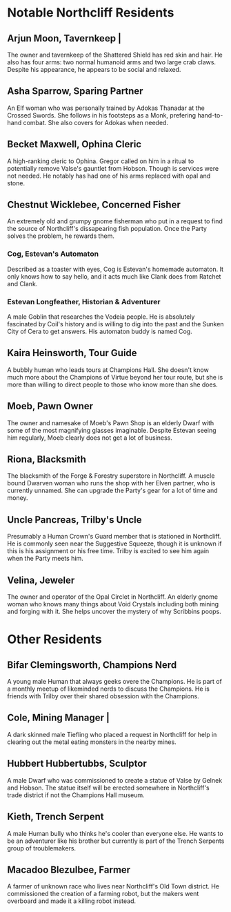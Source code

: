 # Notable Northcliff Residents

## Arjun Moon, Tavernkeep |

The owner and tavernkeep of the Shattered Shield has red skin and hair. He also has four arms: two normal humanoid arms and two large crab claws. Despite his appearance, he appears to be social and relaxed.

## Asha Sparrow, Sparing Partner

An Elf woman who was personally trained by Adokas Thanadar at the Crossed Swords. She follows in his footsteps as a Monk, prefering hand-to-hand combat. She also covers for Adokas when needed. 

## Becket Maxwell, Ophina Cleric

A high-ranking cleric to Ophina. Gregor called on him in a ritual to potentially remove Valse's gauntlet from Hobson. Though is services were not needed. He notably has had one of his arms replaced with opal and stone.

## Chestnut Wicklebee, Concerned Fisher

An extremely old and grumpy gnome fisherman who put in a request to find the source of Northcliff's dissapearing fish population. Once the Party solves the problem, he rewards them.

### Cog, Estevan's Automaton

Described as a toaster with eyes, Cog is Estevan's homemade automaton. It only knows how to say hello, and it acts much like Clank does from Ratchet and Clank.

### Estevan Longfeather, Historian & Adventurer

A male Goblin that researches the Vodeia people. He is absolutely fascinated by Coil's history and is willing to dig into the past and the Sunken City of Cera to get answers. His automaton buddy is named Cog.

## Kaira Heinsworth, Tour Guide

A bubbly human who leads tours at Champions Hall. She doesn't know much more about the Champions of Virtue beyond her tour route, but she is more than willing to direct people to those who know more than she does.

## Moeb, Pawn Owner

The owner and namesake of Moeb's Pawn Shop is an elderly Dwarf with some of the most magnifying glasses imaginable. Despite Estevan seeing him regularly, Moeb clearly does not get a lot of business.

## Riona, Blacksmith

The blacksmith of the Forge & Forestry superstore in Northcliff. A muscle bound Dwarven woman who runs the shop with her Elven partner, who is currently unnamed. She can upgrade the Party's gear for a lot of time and money.

## Uncle Pancreas, Trilby's Uncle 

Presumably a Human Crown's Guard member that is stationed in Northcliff. He is commonly seen near the Suggestive Squeeze, though it is unknown if this is his assignment or his free time. Trilby is excited to see him again when the Party meets him.

## Velina, Jeweler

The owner and operator of the Opal Circlet in Northcliff. An elderly gnome woman who knows many things about Void Crystals including both mining and forging with it. She helps uncover the mystery of why Scribbins poops.

# Other Residents

## Bifar Clemingsworth, Champions Nerd

A young male Human that always geeks overe the Champions. He is part of a monthly meetup of likeminded nerds to discuss the Champions. He is friends with Trilby over their shared obsession with the Champions.

## Cole, Mining Manager |

A dark skinned male Tiefling who placed a request in Northcliff for help in clearing out the metal eating monsters in the nearby mines.

## Hubbert Hubbertubbs, Sculptor

A male Dwarf who was commissioned to create a statue of Valse by Gelnek and Hobson. The statue itself will be erected somewhere in Northcliff's trade district if not the Champions Hall museum. 

## Kieth, Trench Serpent

A male Human bully who thinks he's cooler than everyone else. He wants to be an adventurer like his brother but currently is part of the Trench Serpents group of troublemakers.

## Macadoo Blezulbee, Farmer 

A farmer of unknown race who lives near Northcliff's Old Town district. He commissioned the creation of a farming robot, but the makers went overboard and made it a killing robot instead.